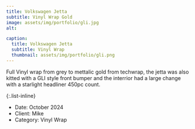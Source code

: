 ```yaml
---
title: Volkswagen Jetta
subtitle: Vinyl Wrap Gold 
image: assets/img/portfolio/gli.jpg
alt: 

caption:
  title: Volkswagen Jetta
  subtitle: Vinyl Wrap
  thumbnail: assets/img/portfolio/gli.png
---
```

Full Vinyl wrap from grey to mettalic gold from techwrap, the jetta was also kitted with a GLI style front bumper and the interrior had a large change with a starlight headliner 450pc count. 

{:.list-inline}
- Date: October 2024
- Client: Mike 
- Category: Vinyl Wrap 


